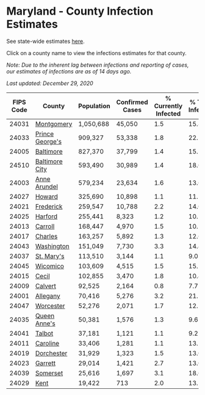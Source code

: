# Maryland - County Infection Estimates

See state-wide estimates [here](/infections/us-md).

Click on a county name to view the infections estimates for that county.

*Note: Due to the inherent lag between infections and reporting of cases, our estimates of infections are as of 14 days ago.*

*Last updated: December 29, 2020*

|   FIPS Code |                             County |   Population |   Confirmed Cases |   % Currently Infected |   % Total Infected |
|-------------|------------------------------------|--------------|-------------------|------------------------|--------------------|
|       24031 |           [Montgomery](montgomery) |    1,050,688 |            45,050 |                    1.5 |               15.8 |
|       24033 | [Prince George's](prince-george's) |      909,327 |            53,338 |                    1.8 |               22.5 |
|       24005 |             [Baltimore](baltimore) |      827,370 |            37,799 |                    1.4 |               15.5 |
|       24510 |   [Baltimore City](baltimore-city) |      593,490 |            30,989 |                    1.4 |               18.0 |
|       24003 |       [Anne Arundel](anne-arundel) |      579,234 |            23,634 |                    1.6 |               13.6 |
|       24027 |                   [Howard](howard) |      325,690 |            10,898 |                    1.1 |               11.5 |
|       24021 |             [Frederick](frederick) |      259,547 |            10,788 |                    2.2 |               14.0 |
|       24025 |                 [Harford](harford) |      255,441 |             8,323 |                    1.2 |               10.2 |
|       24013 |                 [Carroll](carroll) |      168,447 |             4,970 |                    1.5 |               10.1 |
|       24017 |                 [Charles](charles) |      163,257 |             5,892 |                    1.3 |               12.6 |
|       24043 |           [Washington](washington) |      151,049 |             7,730 |                    3.3 |               14.4 |
|       24037 |           [St. Mary's](st.-mary's) |      113,510 |             3,144 |                    1.1 |                9.0 |
|       24045 |               [Wicomico](wicomico) |      103,609 |             4,515 |                    1.5 |               15.2 |
|       24015 |                     [Cecil](cecil) |      102,855 |             3,470 |                    1.8 |               10.4 |
|       24009 |                 [Calvert](calvert) |       92,525 |             2,164 |                    0.8 |                7.7 |
|       24001 |               [Allegany](allegany) |       70,416 |             5,276 |                    3.2 |               21.1 |
|       24047 |             [Worcester](worcester) |       52,276 |             2,071 |                    1.7 |               12.2 |
|       24035 |       [Queen Anne's](queen-anne's) |       50,381 |             1,576 |                    1.3 |                9.6 |
|       24041 |                   [Talbot](talbot) |       37,181 |             1,121 |                    1.1 |                9.2 |
|       24011 |               [Caroline](caroline) |       33,406 |             1,281 |                    1.1 |               13.2 |
|       24019 |           [Dorchester](dorchester) |       31,929 |             1,323 |                    1.5 |               13.0 |
|       24023 |                 [Garrett](garrett) |       29,014 |             1,421 |                    2.7 |               13.0 |
|       24039 |               [Somerset](somerset) |       25,616 |             1,697 |                    3.1 |               18.6 |
|       24029 |                       [Kent](kent) |       19,422 |               713 |                    2.0 |               13.1 |